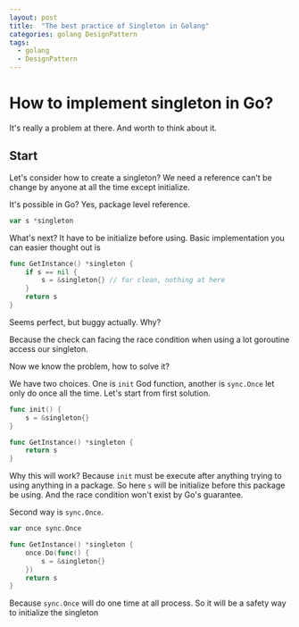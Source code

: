 ```yaml
---
layout: post
title:  "The best practice of Singleton in Golang"
categories: golang DesignPattern
tags:
  - golang
  - DesignPattern
---
```


# How to implement singleton in Go?

It's really a problem at there. And worth to think about it.

## Start 

Let's consider how to create a singleton?
We need a reference can't be change by anyone at all the time except initialize.

It's possible in Go? Yes, package level reference.

```go
var s *singleton
```

What's next? It have to be initialize before using. Basic implementation you can easier thought out is

```go
func GetInstance() *singleton {
    if s == nil {
        s = &singleton{} // for clean, nothing at here
    }
    return s
}
```

Seems perfect, but buggy actually. Why?

Because the check can facing the race condition when using a lot goroutine access our singleton.

Now we know the problem, how to solve it?

We have two choices. One is `init` God function, another is `sync.Once` let only do once all the time.
Let's start from first solution.

```go
func init() {
    s = &singleton{}
}

func GetInstance() *singleton {
    return s
}
```

Why this will work? Because `init` must be execute after anything trying to using anything in a package.
So here `s` will be initialize before this package be using. And the race condition won't exist by Go's guarantee.

Second way is `sync.Once`.

```go
var once sync.Once

func GetInstance() *singleton {
    once.Do(func() {
        s = &singleton{}
    })
    return s
}
```

Because `sync.Once` will do one time at all process. So it will be a safety way to initialize the singleton